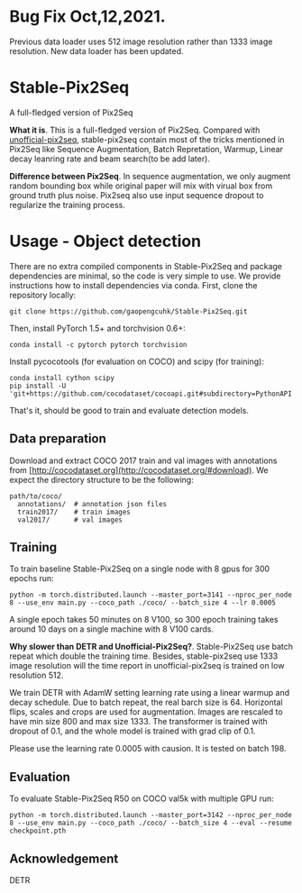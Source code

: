 # Bug Fix Oct,12,2021.
Previous data loader uses 512 image resolution rather than 1333 image resolution. New data loader has been updated. 

# Stable-Pix2Seq
A full-fledged version of Pix2Seq

**What it is**. This is a full-fledged version of Pix2Seq. Compared with [unofficial-pix2seq](https://github.com/gaopengcuhk/Unofficial-Pix2Seq), stable-pix2seq contain most of the tricks mentioned in Pix2Seq like Sequence Augmentation, Batch Repretation, Warmup, Linear decay leanring rate and beam search(to be add later). 

**Difference between Pix2Seq**. In sequence augmentation, we only augment random bounding box while original paper will mix with virual box from ground truth plus noise. Pix2seq also use input sequence dropout to regularize the training process. 

# Usage - Object detection
There are no extra compiled components in Stable-Pix2Seq and package dependencies are minimal,
so the code is very simple to use. We provide instructions how to install dependencies via conda.
First, clone the repository locally:
```
git clone https://github.com/gaopengcuhk/Stable-Pix2Seq.git
```
Then, install PyTorch 1.5+ and torchvision 0.6+:
```
conda install -c pytorch pytorch torchvision
```
Install pycocotools (for evaluation on COCO) and scipy (for training):
```
conda install cython scipy
pip install -U 'git+https://github.com/cocodataset/cocoapi.git#subdirectory=PythonAPI'
```
That's it, should be good to train and evaluate detection models.

## Data preparation

Download and extract COCO 2017 train and val images with annotations from
[http://cocodataset.org](http://cocodataset.org/#download).
We expect the directory structure to be the following:
```
path/to/coco/
  annotations/  # annotation json files
  train2017/    # train images
  val2017/      # val images
```

## Training
To train baseline Stable-Pix2Seq on a single node with 8 gpus for 300 epochs run:
```
python -m torch.distributed.launch --master_port=3141 --nproc_per_node 8 --use_env main.py --coco_path ./coco/ --batch_size 4 --lr 0.0005
```
A single epoch takes 50 minutes on 8 V100, so 300 epoch training
takes around 10 days on a single machine with 8 V100 cards.

**Why slower than DETR and Unofficial-Pix2Seq?**. Stable-Pix2Seq use batch repeat which double the training time. Besides, stable-pix2seq use 1333 image resolution will the time report in unofficial-pix2seq is trained on low resolution 512. 


We train DETR with AdamW setting learning rate using a linear warmup and decay schedule. Due to batch repeat, the real barch size is 64. 
Horizontal flips, scales and crops are used for augmentation.
Images are rescaled to have min size 800 and max size 1333.
The transformer is trained with dropout of 0.1, and the whole model is trained with grad clip of 0.1.

Please use the learning rate 0.0005 with causion. It is tested on batch 198. 


## Evaluation
To evaluate Stable-Pix2Seq R50 on COCO val5k with multiple GPU run:
```
python -m torch.distributed.launch --master_port=3142 --nproc_per_node 8 --use_env main.py --coco_path ./coco/ --batch_size 4 --eval --resume checkpoint.pth
```

## Acknowledgement
DETR 

